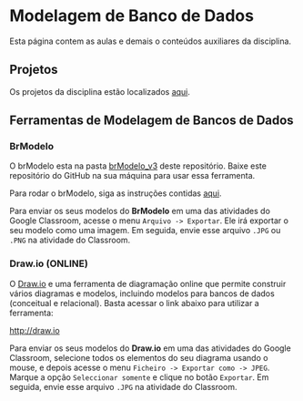 # Modelagem de Banco de Dados

Esta página contem as aulas e demais o conteúdos auxiliares da disciplina.

## Projetos

Os projetos da disciplina estão localizados [aqui](https://github.com/andre-romano/tutorial_php/tree/master/projetos).

## Ferramentas de Modelagem de Bancos de Dados

### BrModelo

O brModelo esta na pasta [brModelo_v3](./brModelo_v3/) deste repositório. Baixe este repositório do GitHub na sua máquina para usar essa ferramenta.

Para rodar o brModelo, siga as instruções contidas [aqui](./brModelo_v3/).

Para enviar os seus modelos do **BrModelo** em uma das atividades do Google Classroom, acesse o menu `Arquivo -> Exportar`. Ele irá exportar o seu modelo como uma imagem. Em seguida, envie esse arquivo `.JPG` ou `.PNG` na atividade do Classroom.

### Draw.io (ONLINE)

O [Draw.io](http://draw.io) e uma ferramenta de diagramação online que permite construir vários diagramas e modelos, incluindo modelos para bancos de dados (conceitual e relacional). Basta acessar o link abaixo para utilizar a ferramenta:

http://draw.io

Para enviar os seus modelos do **Draw.io** em uma das atividades do Google Classroom, selecione todos os elementos do seu diagrama usando o mouse, e depois acesse o menu `Ficheiro -> Exportar como -> JPEG`. Marque a opção `Seleccionar somente` e clique no botão `Exportar`. Em seguida, envie esse arquivo `.JPG` na atividade do Classroom.
